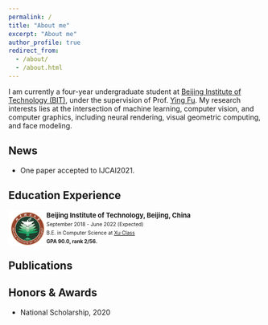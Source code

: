 ```yaml
---
permalink: /
title: "About me"
excerpt: "About me"
author_profile: true
redirect_from: 
  - /about/
  - /about.html
---
```

I am currently a four-year undergraduate student at [Beijing Institute of Technology (BIT)](https://english.bit.edu.cn/), under the supervision of Prof. [Ying Fu](https://ying-fu.github.io/).
My research interests lies at the intersection of machine learning, computer vision, and computer graphics, including neural rendering, visual geometric computing, and face modeling.


<!-- ############## -->
<!-- news -->
<!-- ############## -->

News
------
* One paper accepted to IJCAI2021.

<!-- ############## -->
<!-- education -->
<!-- ############## -->

Education Experience
------
<!-- <img style="float: left; width: 15%" src="..\hyximages\edu\BIT.jpeg"> -->
<img style="float: left; width: 15%" src="hyximages/edu/BIT.jpeg">

<font size="2"><b>Beijing Institute of Technology, Beijing, China</b><br></font> 
<font size="1">September 2018 - June 2022 (Expected)<br></font> 
<font size="1">B.E. in Computer Science at [Xu Class](https://xuteli.bit.edu.cn/)<br></font>
<font size="1"> <b>GPA 90.0, rank 2/56.</b> <br></font>


<!-- ############## -->
<!-- publications -->
<!-- ############## -->

Publications
------


<!-- Professional Experience
------ -->

<!-- ############## -->
<!-- honors and awards -->
<!-- ############## -->

Honors & Awards
------
* National Scholarship, 2020


<!-- ############## -->
<!-- visit map -->
<!-- ############## -->


<script type="text/javascript" id="clustrmaps" src="//clustrmaps.com/map_v2.js?d=Fch6zw-5NWNC1a84KykNSk5ZiFnS_zW_YGiC2lsOlfI&cl=ffffff&w=a"></script>
